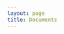 ```yaml
---
layout: page
title: Documents
---
```


<script>
  location.href = "https://docs.vivliostyle.org/#/user-guide"
</script>
